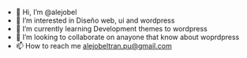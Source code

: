 - 👋 Hi, I’m @alejobel
- 👀 I’m interested in Diseño web, ui and wordpress
- 🌱 I’m currently learning Development themes to wordpress
- 💞️ I’m looking to collaborate on anayone that know about woprdpress
- 📫 How to reach me alejobeltran.pu@gmail.com

<!---
alejobel/alejobel is a ✨ special ✨ repository because its `README.md` (this file) appears on your GitHub profile.
You can click the Preview link to take a look at your changes.
--->
